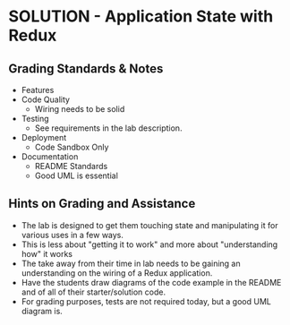 # SOLUTION - Application State with Redux

## Grading Standards & Notes

- Features
- Code Quality
  - Wiring needs to be solid
- Testing
  - See requirements in the lab description.
- Deployment
  - Code Sandbox Only
- Documentation
  - README Standards
  - Good UML is essential

## Hints on Grading and Assistance

- The lab is designed to get them touching state and manipulating it for various uses in a few ways.
- This is less about "getting it to work" and more about "understanding how" it works
- The take away from their time in lab needs to be gaining an understanding on the wiring of a Redux application.
- Have the students draw diagrams of the code example in the README and of all of their starter/solution code.
- For grading purposes, tests are not required today, but a good UML diagram is.
